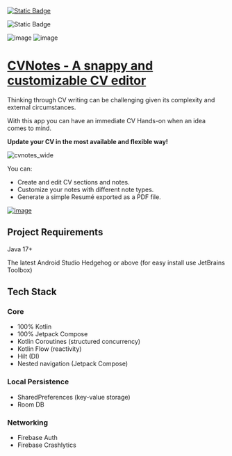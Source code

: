 [![Static Badge](https://img.shields.io/badge/release%20-%20v1.0.0%20-%20%231082C3)](https://github.com/revs87/cvnotes-and/releases/tag/v1.0.0)

![Static Badge](https://img.shields.io/badge/License%20-%20Apache%202.0%20-%20%231082C3)

![image](https://img.shields.io/badge/Kotlin-0095D5?&style=for-the-badge&logo=kotlin&logoColor=white)
![image](https://img.shields.io/badge/firebase-ffca28?style=for-the-badge&logo=firebase&logoColor=black)


# [CVNotes - A snappy and customizable CV editor](https://play.google.com/store/apps/details?id=pt.rvcoding.cvnotes)
Thinking through CV writing can be challenging given its complexity and external circumstances.

With this app you can have an immediate CV Hands-on when an idea comes to mind.

**Update your CV in the most available and flexible way!**

![cvnotes_wide](https://github.com/revs87/cvnotes-and/assets/556860/0ce3dd39-3b31-4e92-b39b-827c23ec5598)

You can:
- Create and edit CV sections and notes.
- Customize your notes with different note types.
- Generate a simple Resumé exported as a PDF file.

[![image](https://github.com/revs87/cvnotes-and/assets/556860/68be9cd6-34fb-49e3-8059-1343abdcbd49)](https://play.google.com/store/apps/details?id=pt.rvcoding.cvnotes)

## Project Requirements
Java 17+

The latest Android Studio Hedgehog or above (for easy install use JetBrains Toolbox)

## Tech Stack
### Core
- 100% Kotlin
- 100% Jetpack Compose
- Kotlin Coroutines (structured concurrency)
- Kotlin Flow (reactivity)
- Hilt (DI)
- Nested navigation (Jetpack Compose)

### Local Persistence
- SharedPreferences (key-value storage)
- Room DB

### Networking
- Firebase Auth
- Firebase Crashlytics

